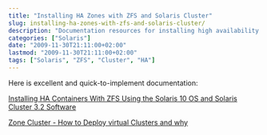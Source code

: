```yaml
---
title: "Installing HA Zones with ZFS and Solaris Cluster"
slug: installing-ha-zones-with-zfs-and-solaris-cluster/
description: "Documentation resources for installing high availability containers with ZFS using Solaris Cluster"
categories: ["Solaris"]
date: "2009-11-30T21:11:00+02:00"
lastmod: "2009-11-30T21:11:00+02:00"
tags: ["Solaris", "ZFS", "Cluster", "HA"]
---
```


Here is excellent and quick-to-implement documentation:

[Installing HA Containers With ZFS Using the Solaris 10 OS and Solaris Cluster 3.2 Software](../../../static/pdf/installing_ha_containers_with_zfs_using_the_solaris_10_os_and_solaris_cluster_3.2_software.pdf)

[Zone Cluster - How to Deploy virtual Clusters and why](../../../static/pdf/zone-cluster-virtual-cluster.pdf)

